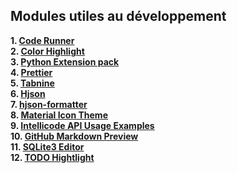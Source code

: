 ## Modules utiles au développement
__1. [Code Runner][1]__  
__2. [Color Highlight][2]__   
__3. [Python Extension pack][3]__  
__4. [Prettier][4]__  
__5. [Tabnine][5]__  
__6. [Hjson][6]__  
__7. [hjson-formatter][7]__  
__8. [Material Icon Theme][8]__  
__9. [Intellicode API Usage Examples][9]__  
__10. [GitHub Markdown Preview][10]__  
__11. [SQLite3 Editor][11]__  
__12. [TODO Hightlight][12]__


[1]: https://marketplace.visualstudio.com/items?itemName=formulahendry.code-runner
[2]: https://marketplace.visualstudio.com/items?itemName=naumovs.color-highlight
[3]: https://marketplace.visualstudio.com/items?itemName=donjayamanne.python-extension-pack
[4]: https://marketplace.visualstudio.com/items?itemName=esbenp.prettier-vscode
[5]: https://marketplace.visualstudio.com/items?itemName=TabNine.tabnine-vscode
[6]: https://marketplace.visualstudio.com/items?itemName=laktak.hjson
[7]: https://marketplace.visualstudio.com/items?itemName=Tanh.hjson-formatter
[8]: https://marketplace.visualstudio.com/items?itemName=PKief.material-icon-theme
[9]: https://marketplace.visualstudio.com/items?itemName=VisualStudioExptTeam.intellicode-api-usage-examples
[10]: https://marketplace.visualstudio.com/items?itemName=bierner.github-markdown-preview
[11]: https://marketplace.visualstudio.com/items?itemName=yy0931.vscode-sqlite3-editor
[12]: https://marketplace.visualstudio.com/items?itemName=wayou.vscode-todo-highlight